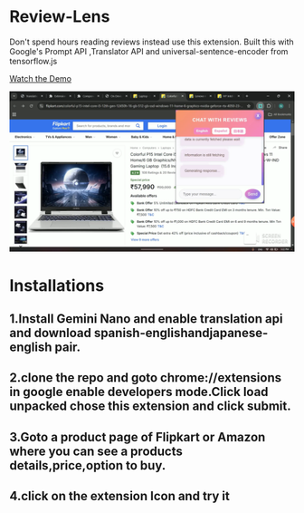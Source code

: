 #  Review-Lens
Don't spend hours reading reviews instead use this extension. Built this with Google's Prompt API ,Translator API and universal-sentence-encoder from tensorflow.js

[Watch the Demo ](https://www.youtube.com/watch?v=r6EG5Z9dVsc&ab_channel=Nanthakumar)

![product_image](screenshotreviewlens.png)

# Installations

## 1.Install Gemini Nano and enable translation api and download spanish-englishandjapanese-english pair.
## 2.clone the repo and goto chrome://extensions in google enable developers mode.Click load unpacked chose this extension and click submit.  
## 3.Goto a product page of Flipkart or Amazon where you can see a products details,price,option to buy.
## 4.click on the extension Icon and try it  


